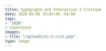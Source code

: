 ```yaml
---
title: Typography and Interaction 2 Critique
date: 2020-05-08 19:03:00 -04:00
tags:
- '2020'
- experience
images:
- file: "/uploads/ti-2-crit.png"
type: image
---
```

